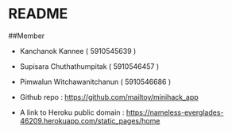 # README

##Member
* Kanchanok Kannee ( 5910545639 )
* Supisara Chuthathumpitak ( 5910546457 )
* Pimwalun Witchawanitchanun ( 5910546686 )

* Github repo : https://github.com/mailtoy/minihack_app

* A link to Heroku public domain : https://nameless-everglades-46209.herokuapp.com/static_pages/home

